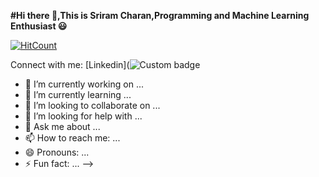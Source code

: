 **#Hi there 👋,This is Sriram Charan,Programming and Machine Learning Enthusiast :smiley:**

[![HitCount](http://hits.dwyl.com/Sri8910/Sri8910.svg)](http://hits.dwyl.com/Sri8910/Sri8910)


Connect with me:
[Linkedin](![Custom badge](https://img.shields.io/endpoint?color=blue&label=Linkedin&logo=linkedin&style=for-the-badge&url=https%3A%2F%2Fimg.shields.io%2Fendpoint%3Furl%3Dhttps%3A%2F%2Fwww.linkedin.com%2Fin%2Fsriram-c-6ab6b6171%2F%26style%3CSTYLE%3E%26label%3D%3CLABEL%3E%26color%3D%3CCOLOR%3E%26message%3Dconnect%26color%3D%3CCOLOR%3E)

- 🔭 I’m currently working on ...
- 🌱 I’m currently learning ...
- 👯 I’m looking to collaborate on ...
- 🤔 I’m looking for help with ...
- 💬 Ask me about ...
- 📫 How to reach me: ...
- 😄 Pronouns: ...
- ⚡ Fun fact: ...
-->
